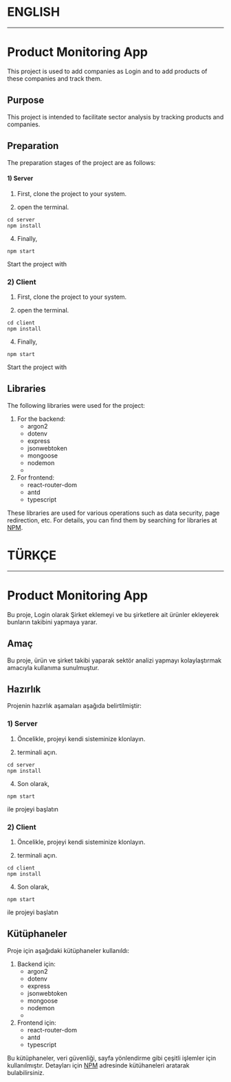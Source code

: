 # ENGLISH
-----------------------------
# Product Monitoring App

This project is used to add companies as Login and to add products of these companies and track them.

## Purpose

This project is intended to facilitate sector analysis by tracking products and companies.

## Preparation

The preparation stages of the project are as follows:

#### 1) Server

1. First, clone the project to your system.

2. open the terminal.
```
cd server
npm install
```

4. Finally,
```
npm start
```
Start the project with

### 2) Client

1. First, clone the project to your system.

2. open the terminal.
```
cd client
npm install
```

4. Finally,
```
npm start
```
Start the project with

## Libraries

The following libraries were used for the project:

1. For the backend: 
   - argon2
   - dotenv
   - express
   - jsonwebtoken
   - mongoose
   - nodemon
   - 
2. For frontend:
   - react-router-dom
   - antd
   - typescript

These libraries are used for various operations such as data security, page redirection, etc. For details, you can find them by searching for libraries at [NPM](https://www.npmjs.com).

# TÜRKÇE
-----------------------------
# Product Monitoring App

Bu proje, Login olarak Şirket eklemeyi ve bu şirketlere ait ürünler ekleyerek bunların takibini yapmaya yarar.

## Amaç

Bu proje, ürün ve şirket takibi yaparak sektör analizi yapmayı kolaylaştırmak amacıyla kullanıma sunulmuştur.

## Hazırlık

Projenin hazırlık aşamaları aşağıda belirtilmiştir:

### 1) Server

1. Öncelikle, projeyi kendi sisteminize klonlayın.

2. terminali açın.
```
cd server
npm install
```

4. Son olarak,
```
npm start
```
ile projeyi başlatın

### 2) Client

1. Öncelikle, projeyi kendi sisteminize klonlayın.

2. terminali açın.
```
cd client
npm install
```

4. Son olarak,
```
npm start
```
ile projeyi başlatın

## Kütüphaneler

Proje için aşağıdaki kütüphaneler kullanıldı:

1. Backend için: 
   - argon2
   - dotenv
   - express
   - jsonwebtoken
   - mongoose
   - nodemon
   - 
2. Frontend için:
   - react-router-dom
   - antd
   - typescript

Bu kütüphaneler, veri güvenliği, sayfa yönlendirme gibi çeşitli işlemler için kullanılmıştır. Detayları için [NPM](https://www.npmjs.com) adresinde kütühaneleri aratarak bulabilirsiniz.



